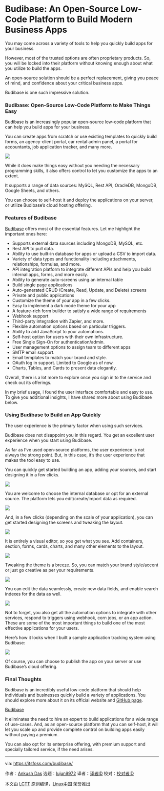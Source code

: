 [#]: subject: "Budibase: An Open-Source Low-Code Platform to Build Modern Business Apps"
[#]: via: "https://itsfoss.com/budibase/"
[#]: author: "Ankush Das https://itsfoss.com/author/ankush/"
[#]: collector: "lujun9972"
[#]: translator: "geekpi"
[#]: reviewer: " "
[#]: publisher: " "
[#]: url: " "

Budibase: An Open-Source Low-Code Platform to Build Modern Business Apps
======

You may come across a variety of tools to help you quickly build apps for your business.

However, most of the trusted options are often proprietary products. So, you will be locked into their platform without knowing enough about what you utilize to build the apps.

An open-source solution should be a perfect replacement, giving you peace of mind, and confidence about your critical business apps.

Budibase is one such impressive solution.

### Budibase: Open-Source Low-Code Platform to Make Things Easy

Budibase is an increasingly popular open-source low-code platform that can help you build apps for your business.

You can create apps from scratch or use existing templates to quickly build forms, an agency-client portal, car rental admin panel, a portal for accountants, job application tracker, and many more.

![][1]

While it does make things easy without you needing the necessary programming skills, it also offers control to let you customize the apps to an extent.

It supports a range of data sources: MySQL, Rest API, OracleDB, MongoDB, Google Sheets, and others.

You can choose to self-host it and deploy the applications on your server, or utilize Budibase’s cloud hosting offering.

### Features of Budibase

[Budibase][2] offers most of the essential features. Let me highlight the important ones here:

  * Supports external data sources including MongoDB, MySQL, etc.
  * Rest API to pull data.
  * Ability to use built-in database for apps or upload a CSV to import data.
  * Variety of data types and functionality including attachments, relationships, formulas, and more.
  * API integration platform to integrate different APIs and help you build internal apps, forms, and more easily.
  * Ability to generate auto-screens using an internal table
  * Build single page applications
  * Auto-generated CRUD (Create, Read, Update, and Delete) screens
  * Private and public applications
  * Customize the theme of your app in a few clicks.
  * Easy to implement a dark mode theme for your app
  * A feature-rich form builder to satisfy a wide range of requirements
  * Webhook support
  * Third-party integration with Zapier, and more.
  * Flexible automation options based on particular triggers.
  * Ability to add JavaScript to your automations.
  * Self-host option for users with their own infrastructure.
  * Free Single Sign-On for authentication/admin.
  * User management options to assign team to different apps
  * SMTP email support.
  * Email templates to match your brand and style.
  * OAuth log in support. Limited to Google as of now.
  * Charts, Tables, and Cards to present data elegantly.



Overall, there is a lot more to explore once you sign in to the service and check out its offerings.

In my brief usage, I found the user interface comfortable and easy to use. To give you additional insights, I have shared more about using Budibase below.

### Using Budibase to Build an App Quickly

The user experience is the primary factor when using such services.

Budibase does not disappoint you in this regard. You get an excellent user experience when you start using Budibase.

As far as I’ve used open-source platforms, the user experience is not always the strong point. But, in this case, it’s the user experience that makes the tool easy to use.

You can quickly get started building an app, adding your sources, and start designing it in a few clicks.

![][3]

You are welcome to choose the internal database or opt for an external source. The platform lets you edit/create/import data as required.

![][4]

And, in a few clicks (depending on the scale of your application), you can get started designing the screens and tweaking the layout.

![][5]

It is entirely a visual editor, so you get what you see. Add containers, section, forms, cards, charts, and many other elements to the layout.

![][6]

Tweaking the theme is a breeze. So, you can match your brand style/accent or just go creative as per your requirements.

![][7]

You can edit the data seamlessly, create new data fields, and enable search indexes for the data as well.

![][8]

Not to forget, you also get all the automation options to integrate with other services, respond to triggers using webhook, corn jobs, or an app action. These are some of the most important things to build one of the most effective applications for your users.

Here’s how it looks when I built a sample application tracking system using Budibase:

![][9]

Of course, you can choose to publish the app on your server or use Budibase’s cloud offering.

### Final Thoughts

Budibase is an incredibly useful low-code platform that should help individuals and businesses quickly build a variety of applications. You should explore more about it on its official website and [GitHub page][10].

[Budibase][2]

It eliminates the need to hire an expert to build applications for a wide range of use-cases. And, as an open-source platform that you can self-host, it will let you scale up and provide complete control on building apps easily without paying a premium.

You can also opt for its enterprise offering, with premium support and specially tailored service, if the need arises.

--------------------------------------------------------------------------------

via: https://itsfoss.com/budibase/

作者：[Ankush Das][a]
选题：[lujun9972][b]
译者：[译者ID](https://github.com/译者ID)
校对：[校对者ID](https://github.com/校对者ID)

本文由 [LCTT](https://github.com/LCTT/TranslateProject) 原创编译，[Linux中国](https://linux.cn/) 荣誉推出

[a]: https://itsfoss.com/author/ankush/
[b]: https://github.com/lujun9972
[1]: https://i0.wp.com/itsfoss.com/wp-content/uploads/2022/03/budibase-home.png?resize=800%2C467&ssl=1
[2]: https://budibase.com/
[3]: https://i0.wp.com/itsfoss.com/wp-content/uploads/2022/03/budibase-data-sources.png?resize=800%2C597&ssl=1
[4]: https://i0.wp.com/itsfoss.com/wp-content/uploads/2022/03/budibase-edit-fields.png?resize=800%2C693&ssl=1
[5]: https://i0.wp.com/itsfoss.com/wp-content/uploads/2022/03/budibase-design.png?resize=800%2C477&ssl=1
[6]: https://i0.wp.com/itsfoss.com/wp-content/uploads/2022/03/budibase-layout.png?resize=800%2C515&ssl=1
[7]: https://i0.wp.com/itsfoss.com/wp-content/uploads/2022/03/budibase-theme-tweak.png?resize=800%2C696&ssl=1
[8]: https://i0.wp.com/itsfoss.com/wp-content/uploads/2022/03/budibas-application-create.png?resize=800%2C274&ssl=1
[9]: https://i0.wp.com/itsfoss.com/wp-content/uploads/2022/03/budibase-sample-app.png?resize=800%2C364&ssl=1
[10]: https://github.com/Budibase/budibase
